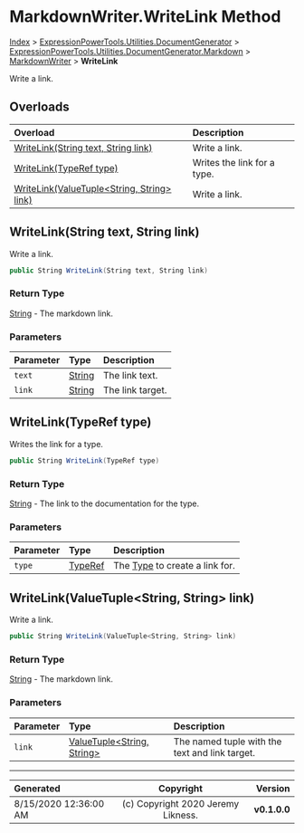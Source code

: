 ﻿# MarkdownWriter.WriteLink Method

[Index](../index.md) > [ExpressionPowerTools.Utilities.DocumentGenerator](ExpressionPowerTools.Utilities.DocumentGenerator.a.md) > [ExpressionPowerTools.Utilities.DocumentGenerator.Markdown](ExpressionPowerTools.Utilities.DocumentGenerator.Markdown.n.md) > [MarkdownWriter](ExpressionPowerTools.Utilities.DocumentGenerator.Markdown.MarkdownWriter.cs.md) > **WriteLink**

Write a link.

## Overloads

| Overload | Description |
| :-- | :-- |
| [WriteLink(String text, String link)](#writelinkstring-text-string-link) | Write a link. |
| [WriteLink(TypeRef type)](#writelinktyperef-type) | Writes the link for a type. |
| [WriteLink(ValueTuple&lt;String, String> link)](#writelinkvaluetuplestring-string-link) | Write a link. |
## WriteLink(String text, String link)

Write a link.

```csharp
public String WriteLink(String text, String link)
```

### Return Type

 [String](https://docs.microsoft.com/dotnet/api/system.string)  - The markdown link.

### Parameters

| Parameter | Type | Description |
| :-- | :-- | :-- |
| `text` | [String](https://docs.microsoft.com/dotnet/api/system.string) | The link text. |
| `link` | [String](https://docs.microsoft.com/dotnet/api/system.string) | The link target. |


## WriteLink(TypeRef type)

Writes the link for a type.

```csharp
public String WriteLink(TypeRef type)
```

### Return Type

 [String](https://docs.microsoft.com/dotnet/api/system.string)  - The link to the documentation for the type.

### Parameters

| Parameter | Type | Description |
| :-- | :-- | :-- |
| `type` | [TypeRef](ExpressionPowerTools.Utilities.DocumentGenerator.Hierarchy.TypeRef.cs.md) | The [Type](https://docs.microsoft.com/dotnet/api/system.type) to create a link for. |


## WriteLink(ValueTuple&lt;String, String> link)

Write a link.

```csharp
public String WriteLink(ValueTuple<String, String> link)
```

### Return Type

 [String](https://docs.microsoft.com/dotnet/api/system.string)  - The markdown link.

### Parameters

| Parameter | Type | Description |
| :-- | :-- | :-- |
| `link` | [ValueTuple&lt;String, String>](https://docs.microsoft.com/dotnet/api/system.valuetuple-2) | The named tuple with the text and link target. |



---

| Generated | Copyright | Version |
| :-- | :-: | --: |
| 8/15/2020 12:36:00 AM | (c) Copyright 2020 Jeremy Likness. | **v0.1.0.0** |
